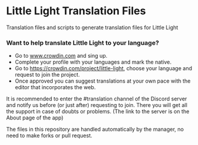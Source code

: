 # Little Light Translation Files
Translation files and scripts to generate translation files for Little Light

### Want to help translate Little Light to your language?
- Go to www.crowdin.com and sing up.
- Complete your profile with your languages and mark the native.
- Go to https://crowdin.com/project/little-light, choose your language and request to join the project.
- Once approved you can suggest translations at your own pace with the editor that incorporates the web.

It is recommended to enter the #translation channel of the Discord server and notify us before (or just after) requesting to join. There you will get all the support in case of doubts or problems. (The link to the server is on the About page of the app)


The files in this repository are handled automatically by the manager, no need to make forks or pull request.
